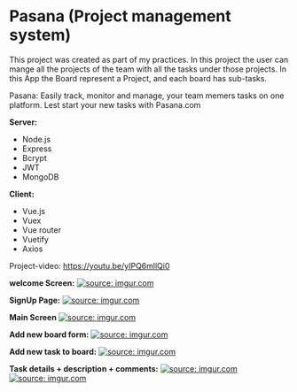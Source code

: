 # Pasana (Project management system)

This project was created as part of my practices. 
In this project the user can mange all the projects of the team with all the tasks under those projects.
In this App the Board represent a Project, and each board has sub-tasks. 

Pasana: 
Easily track, monitor and manage, your team memers tasks on one platform. Lest start your new tasks with Pasana.com

<b>Server: </b>
<ul>
<li>Node.js</li>
<li>Express</li>
<li>Bcrypt</li>
<li>JWT</li>
<li>MongoDB</li>
</ul>

<b>Client: </b>
<ul>
<li>Vue.js</li>
<li>Vuex</li>
<li>Vue router</li>
<li>Vuetify</li>
<li>Axios</li>
</ul>

Project-video:
https://youtu.be/yIPQ6mllQi0

<b>welcome Screen:</b>
<a href="https://imgur.com/fVuRm35"><img src="https://i.imgur.com/fVuRm35.png" title="source: imgur.com" /></a>

<b>SignUp Page:</b>
<a href="https://imgur.com/XnzWSLq"><img src="https://i.imgur.com/XnzWSLq.png" title="source: imgur.com" /></a>

<b>Main Screen</b>
<a href="https://imgur.com/EsIpMWP"><img src="https://i.imgur.com/EsIpMWP.png" title="source: imgur.com" /></a>

<b>Add new board form:</b>
<a href="https://imgur.com/Kpigiq6"><img src="https://i.imgur.com/Kpigiq6.png" title="source: imgur.com" /></a>

<b>Add new task to board:</b>
<a href="https://imgur.com/FfMomN4"><img src="https://i.imgur.com/FfMomN4.png" title="source: imgur.com" /></a>

<b>Task details + description + comments:</b>
<a href="https://imgur.com/1sjgaOn"><img src="https://i.imgur.com/1sjgaOn.png" title="source: imgur.com" /></a>
<a href="https://imgur.com/9nhiKX5"><img src="https://i.imgur.com/9nhiKX5.png" title="source: imgur.com" /></a>
